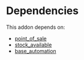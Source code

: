 # Dependencies

This addon depends on:

- [point_of_sale](https://github.com/bringout/oca-ocb-sale/tree/de00eb97dbc73b96112477e8671cd8ab774267d5/odoo-bringout-oca-ocb-point_of_sale)
- [stock_available](https://github.com/bringout/oca-technical)
- [base_automation](https://github.com/bringout/oca-ocb-core/tree/680f309d65868a57afe7e3be0f9905cc2a7043fb/odoo-bringout-oca-ocb-base_automation)
